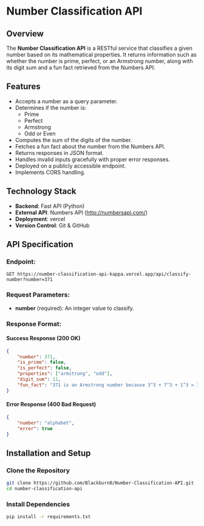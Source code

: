# Number Classification API

## Overview
The **Number Classification API** is a RESTful service that classifies a given number based on its mathematical properties. It returns information such as whether the number is prime, perfect, or an Armstrong number, along with its digit sum and a fun fact retrieved from the Numbers API.

## Features
- Accepts a number as a query parameter.
- Determines if the number is:
  - Prime
  - Perfect
  - Armstrong
  - Odd or Even
- Computes the sum of the digits of the number.
- Fetches a fun fact about the number from the Numbers API.
- Returns responses in JSON format.
- Handles invalid inputs gracefully with proper error responses.
- Deployed on a publicly accessible endpoint.
- Implements CORS handling.

## Technology Stack
- **Backend**: Fast API (Python)
- **External API**: Numbers API (http://numbersapi.com/)
- **Deployment**: vercel
- **Version Control**: Git & GitHub

## API Specification
### Endpoint:
```
GET https://number-classification-api-kappa.vercel.app/api/classify-number?number=371
```

### Request Parameters:
- **number** (required): An integer value to classify.

### Response Format:
#### Success Response (200 OK)
```json
{
    "number": 371,
    "is_prime": false,
    "is_perfect": false,
    "properties": ["armstrong", "odd"],
    "digit_sum": 11,
    "fun_fact": "371 is an Armstrong number because 3^3 + 7^3 + 1^3 = 371"
}
```
#### Error Response (400 Bad Request)
```json
{
    "number": "alphabet",
    "error": true
}
```

## Installation and Setup

### Clone the Repository
```bash
git clone https://github.com/Blackburn0/Number-Classification-API.git
cd number-classification-api
```

### Install Dependencies
```bash
pip install -r requirements.txt
```
